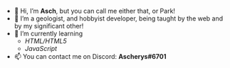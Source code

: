- 👋 Hi, I’m **Asch**, but you can call me either that, or Park!
- 👀 I’m a geologist, and hobbyist developer, being taught by the web and by my significant other!
- 🌱 I’m currently learning
    - *HTML/HTML5*
    - *JavaScript*
- 📫 You can contact me on Discord: **Ascherys#6701**

<!---
AschBanks/AschBanks is a ✨ special ✨ repository because its `README.md` (this file) appears on your GitHub profile.
You can click the Preview link to take a look at your changes.
--->
